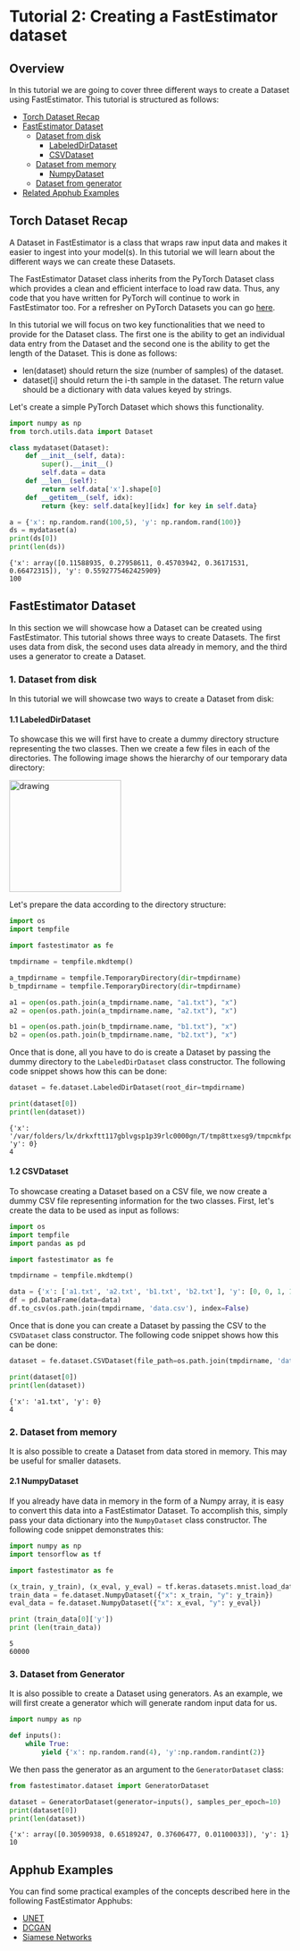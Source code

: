 # Tutorial 2: Creating a FastEstimator dataset

## Overview
In this tutorial we are going to cover three different ways to create a Dataset using FastEstimator. This tutorial is structured as follows:

* [Torch Dataset Recap](./tutorials/beginner/t02_dataset#t02Recap)
* [FastEstimator Dataset](./tutorials/beginner/t02_dataset#t02FEDS)
    * [Dataset from disk](./tutorials/beginner/t02_dataset#t02Disk)
        * [LabeledDirDataset](./tutorials/beginner/t02_dataset#t02LDirDs)
        * [CSVDataset](./tutorials/beginner/t02_dataset#t02CSVDS)
    * [Dataset from memory](./tutorials/beginner/t02_dataset#t02Memory)
        * [NumpyDataset](./tutorials/beginner/t02_dataset#t02Numpy)
    * [Dataset from generator](./tutorials/beginner/t02_dataset#t02Generator)
* [Related Apphub Examples](./tutorials/beginner/t02_dataset#t02Apphub)

<a id='t02Recap'></a>

##  Torch Dataset Recap

A Dataset in FastEstimator is a class that wraps raw input data and makes it easier to ingest into your model(s). In this tutorial we will learn about the different ways we can create these Datasets.

The FastEstimator Dataset class inherits from the PyTorch Dataset class which provides a clean and efficient interface to load raw data. Thus, any code that you have written for PyTorch will continue to work in FastEstimator too. For a refresher on PyTorch Datasets you can go [here](https://pytorch.org/tutorials/beginner/data_loading_tutorial.html).

In this tutorial we will focus on two key functionalities that we need to provide for the Dataset class. The first one is the ability to get an individual data entry from the Dataset and the second one is the ability to get the length of the Dataset. This is done as follows:

* len(dataset) should return the size (number of samples) of the dataset.
* dataset[i] should return the i-th sample in the dataset. The return value should be a dictionary with data values keyed by strings.

Let's create a simple PyTorch Dataset which shows this functionality.


```python
import numpy as np
from torch.utils.data import Dataset

class mydataset(Dataset):
    def __init__(self, data):
        super().__init__()
        self.data = data
    def __len__(self):
        return self.data['x'].shape[0]
    def __getitem__(self, idx):
        return {key: self.data[key][idx] for key in self.data}

a = {'x': np.random.rand(100,5), 'y': np.random.rand(100)}
ds = mydataset(a)
print(ds[0])
print(len(ds))
```

    {'x': array([0.11588935, 0.27958611, 0.45703942, 0.36171531, 0.66472315]), 'y': 0.5592775462425909}
    100


<a id='t02FEDS'></a>

## FastEstimator Dataset

In this section we will showcase how a Dataset can be created using FastEstimator. This tutorial shows three ways to create Datasets. The first uses data from disk, the second uses data already in memory, and the third uses a generator to create a Dataset.

<a id='t02Disk'></a>

### 1. Dataset from disk

In this tutorial we will showcase two ways to create a Dataset from disk:

<a id='t02LDirDs'></a>

#### 1.1 LabeledDirDataset

To showcase this we will first have to create a dummy directory structure representing the two classes. Then we create a few files in each of the directories. The following image shows the hierarchy of our temporary data directory:

<img src="assets/branches/r1.0/tutorial/../resources/t02_dataset_folder_structure.png" alt="drawing" width="200"/>

Let's prepare the data according to the directory structure:


```python
import os
import tempfile

import fastestimator as fe

tmpdirname = tempfile.mkdtemp()

a_tmpdirname = tempfile.TemporaryDirectory(dir=tmpdirname)
b_tmpdirname = tempfile.TemporaryDirectory(dir=tmpdirname)

a1 = open(os.path.join(a_tmpdirname.name, "a1.txt"), "x")
a2 = open(os.path.join(a_tmpdirname.name, "a2.txt"), "x")

b1 = open(os.path.join(b_tmpdirname.name, "b1.txt"), "x")
b2 = open(os.path.join(b_tmpdirname.name, "b2.txt"), "x")
```

Once that is done, all you have to do is create a Dataset by passing the dummy directory to the `LabeledDirDataset` class constructor. The following code snippet shows how this can be done:


```python
dataset = fe.dataset.LabeledDirDataset(root_dir=tmpdirname)

print(dataset[0])
print(len(dataset))
```

    {'x': '/var/folders/lx/drkxftt117gblvgsp1p39rlc0000gn/T/tmp8ttxesg9/tmpcmkfpq_n/a1.txt', 'y': 0}
    4


<a id='t02CSVDS'></a>

#### 1.2 CSVDataset

To showcase creating a Dataset based on a CSV file, we now create a dummy CSV file representing information for the two classes. First, let's create the data to be used as input as follows:


```python
import os
import tempfile
import pandas as pd

import fastestimator as fe

tmpdirname = tempfile.mkdtemp()

data = {'x': ['a1.txt', 'a2.txt', 'b1.txt', 'b2.txt'], 'y': [0, 0, 1, 1]}
df = pd.DataFrame(data=data)
df.to_csv(os.path.join(tmpdirname, 'data.csv'), index=False)
```

Once that is done you can create a Dataset by passing the CSV to the `CSVDataset` class constructor. The following code snippet shows how this can be done:


```python
dataset = fe.dataset.CSVDataset(file_path=os.path.join(tmpdirname, 'data.csv'))

print(dataset[0])
print(len(dataset))
```

    {'x': 'a1.txt', 'y': 0}
    4


<a id='t02Memory'></a>

### 2. Dataset from memory

It is also possible to create a Dataset from data stored in memory. This may be useful for smaller datasets.

<a id='t02Numpy'></a>

#### 2.1 NumpyDataset

If you already have data in memory in the form of a Numpy array, it is easy to convert this data into a FastEstimator Dataset. To accomplish this, simply pass your data dictionary into the `NumpyDataset` class constructor. The following code snippet demonstrates this:


```python
import numpy as np
import tensorflow as tf

import fastestimator as fe

(x_train, y_train), (x_eval, y_eval) = tf.keras.datasets.mnist.load_data()
train_data = fe.dataset.NumpyDataset({"x": x_train, "y": y_train})
eval_data = fe.dataset.NumpyDataset({"x": x_eval, "y": y_eval})

print (train_data[0]['y'])
print (len(train_data))
```

    5
    60000


<a id='t02Generator'></a>

### 3. Dataset from Generator

It is also possible to create a Dataset using generators. As an example, we will first create a generator which will generate random input data for us.


```python
import numpy as np

def inputs():
    while True:
        yield {'x': np.random.rand(4), 'y':np.random.randint(2)}
```

We then pass the generator as an argument to the `GeneratorDataset` class:


```python
from fastestimator.dataset import GeneratorDataset

dataset = GeneratorDataset(generator=inputs(), samples_per_epoch=10)
print(dataset[0])
print(len(dataset))
```

    {'x': array([0.30590938, 0.65189247, 0.37606477, 0.01100033]), 'y': 1}
    10


<a id='t02Apphub'></a>

## Apphub Examples
You can find some practical examples of the concepts described here in the following FastEstimator Apphubs:

* [UNET](https://github.com/fastestimator/fastestimator/tree/r1.0/examples/semantic_segmentation/unet)
* [DCGAN](https://github.com/fastestimator/fastestimator/tree/r1.0/examples/image_generation/dcgan)
* [Siamese Networks](https://github.com/fastestimator/fastestimator/tree/r1.0/examples/one_shot_learning/siamese)
